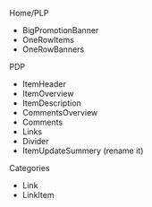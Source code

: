 Home/PLP
- BigPromotionBanner
- OneRowItems
- OneRowBanners

PDP
- ItemHeader
- ItemOverview
- ItemDescription
- CommentsOverview
- Comments
- Links
- Divider
- ItemUpdateSummery (rename it)

Categories
- Link
- LinkItem
